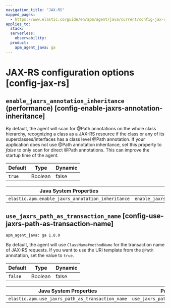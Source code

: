 ```yaml
---
navigation_title: "JAX-RS"
mapped_pages:
  - https://www.elastic.co/guide/en/apm/agent/java/current/config-jax-rs.html
applies_to:
  stack:
  serverless:
    observability:
  product:
    apm_agent_java: ga
---
```


# JAX-RS configuration options [config-jax-rs]



## `enable_jaxrs_annotation_inheritance` (performance) [config-enable-jaxrs-annotation-inheritance]

By default, the agent will scan for @Path annotations on the whole class hierarchy, recognizing a class as a JAX-RS resource if the class or any of its superclasses/interfaces has a class level @Path annotation. If your application does not use @Path annotation inheritance, set this property to *false* to only scan for direct @Path annotations. This can improve the startup time of the agent.

| Default | Type | Dynamic |
| --- | --- | --- |
| `true` | Boolean | false |

| Java System Properties | Property file | Environment |
| --- | --- | --- |
| `elastic.apm.enable_jaxrs_annotation_inheritance` | `enable_jaxrs_annotation_inheritance` | `ELASTIC_APM_ENABLE_JAXRS_ANNOTATION_INHERITANCE` |


## `use_jaxrs_path_as_transaction_name` [config-use-jaxrs-path-as-transaction-name]

```{applies_to}
apm_agent_java: ga 1.8.0
```

By default, the agent will use `ClassName#methodName` for the transaction name of JAX-RS requests. If you want to use the URI template from the `@Path` annotation, set the value to `true`.

| Default | Type | Dynamic |
| --- | --- | --- |
| `false` | Boolean | false |

| Java System Properties | Property file | Environment |
| --- | --- | --- |
| `elastic.apm.use_jaxrs_path_as_transaction_name` | `use_jaxrs_path_as_transaction_name` | `ELASTIC_APM_USE_JAXRS_PATH_AS_TRANSACTION_NAME` |

